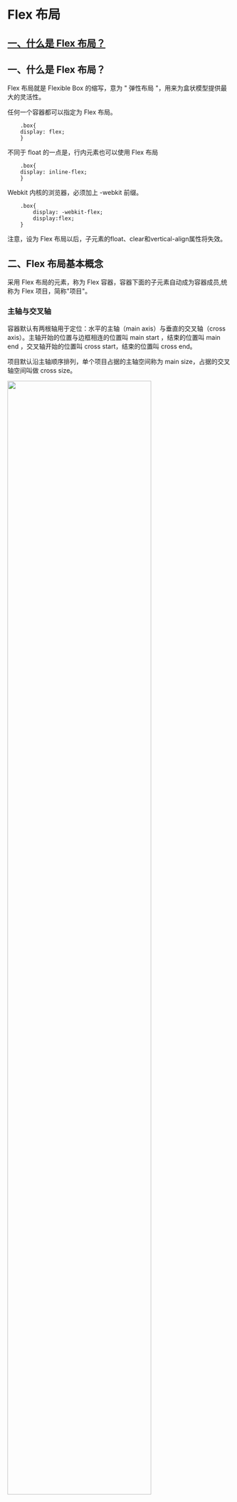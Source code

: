 # Flex 布局

## [一、什么是 Flex 布局？]()


## 一、什么是 Flex 布局？

Flex 布局就是 Flexible Box 的缩写，意为 " 弹性布局 "，用来为盒状模型提供最大的灵活性。

任何一个容器都可以指定为 Flex 布局。
```
    .box{
    display: flex;
    }
```
 
不同于 float 的一点是，行内元素也可以使用 Flex 布局
```
    .box{
    display: inline-flex;
    }
```

Webkit 内核的浏览器，必须加上 -webkit 前缀。

```
    .box{
        display: -webkit-flex;
        display:flex;
    }
```
注意，设为 Flex 布局以后，子元素的float、clear和vertical-align属性将失效。

## 二、Flex 布局基本概念
采用 Flex 布局的元素，称为 Flex 容器，容器下面的子元素自动成为容器成员,统称为 Flex 项目，简称"项目"。

### 主轴与交叉轴
容器默认有两根轴用于定位：水平的主轴（main axis）与垂直的交叉轴（cross axis）。主轴开始的位置与边框相连的位置叫 main start ，结束的位置叫 main end ，交叉轴开始的位置叫 cross start，结束的位置叫 cross end。  

项目默认沿主轴顺序排列，单个项目占据的主轴空间称为 main size，占据的交叉轴空间叫做 cross size。

<img src="./images/01.png" width="80%" > </img>

## 三、容器的属性
Flex容器有以下6个属性：
 * flex-direction
 * flex-wrap
 * flex-flow
 * justify-content
 * align-items
 * align-content

### 3.1（ flex-direction 属性 )

flex-direction 属性决定主轴的方向（即项目的排列方向），该属性有四个值：
* row（默认值）：主轴为水平方向，起点在左端。
* row-reverse：主轴为水平方向，起点在右端。
* column：主轴为垂直方向，起点在上沿。
* column-reverse：主轴为垂直方向，起点在下沿。

### 3.2（ flex-wrap 属性 )

flex-wrap 属性控制项目是否换行及如何换行，该属性有三个值
* flex-wrap: nowrap 默认值不换行。
* flex-wrap: wrap 换行，第一行在上方。
* flex-wrap: wrap-reverse 换行，第一行在下方。

### 3.3（ flex-flow 属性 )

flex-flow 属性是 flex-direction 属性和 flex-wrap 属性的简写方式。默认值为 row nowrap。

### 3.4（ justify-content 属性 ）

justify-content 属性决定项目在主轴的对齐方式，该属性有五个值
* flex-start（默认值）：左对齐
* flex-end：右对齐
* center： 居中
* space-between：两端对齐，项目之间的间隔都相等。
* space-around：每个项目两侧的间隔相等。所以，项目之间的间隔比项目与边框的间隔大一倍。

效果如下图：

<img src="./images/10.png" width="35%" > </img>

## 四、flex-direction 属性实战应用  

### 4.1（ flex-direction:row 属性 ）
 从左到右排列也是 flex-direction 的默认值，效果如下：

<img src="./images/02.png" width="95%" > </img>

### 4.2（ flex-direction:row-reverse 属性 ）
 从右到左排列，效果如下：

<img src="./images/03.png" width="95%" > </img>


### 4.3（ flex-direction:column 属性 ）
从上到下排列，效果如下：

<img src="./images/04.png" width="35%" > </img>

### 4.4（ flex-direction:column-reverse 属性 ）
从下到上排列，效果如下：

<img src="./images/04.png" width="35%" > </img>

#### 注意点：
当父容器的宽度或者高度不够的时候，每一个项目会相应收缩宽高，如果设置了宽高，项目自缩小扔无法被父容器包裹，那么按照排列顺序终点方向超出容器。